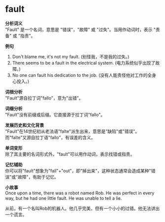 # fault

**分析词义**  
"Fault" 是一个名词，意思是 "错误"，"故障" 或 "过失"。当用作动词时，表示 "责备" 或 "指责"。

  

**例句**

  

1.  Don't blame me, it's not my fault. (别怪我，不是我的过失。)
2.  There seems to be a fault in the electrical system. (电力系统似乎出现了故障。)
3.  No one can fault his dedication to the job. (没有人能责怪他对工作的全身心投入。)

  

**词根分析**  
"Fault"源自拉丁词"fallo"，意为"出错"。

  

**词缀分析**  
"Fault"没有前缀或后缀。它直接源于拉丁词"fallo"。

  

**发展历史和文化背景**  
"Fault"在14世纪初从老法语"falte"派生出来，意思是"缺陷"或"错误"。而"falte"又源自拉丁语"fallo"，有误差的含义。

  

**单词变形**  
除了其主要的名词形式外，"fault"可以用作动词，表示找错或指责。

  

**记忆辅助**  
你可以将"fault"想象为"fall"+"out"，即"掉出来"，这种状态通常会造成某种"错误"或"故障"，有助于记忆。

  

**小故事**  
Once upon a time, there was a robot named Rob. He was perfect in every way, but he had one little fault. He was unable to tell a lie.

  

从前，有一个名叫Rob的机器人。他几乎完美，但有一个小小的过错。他无法讲出一个谎言。
